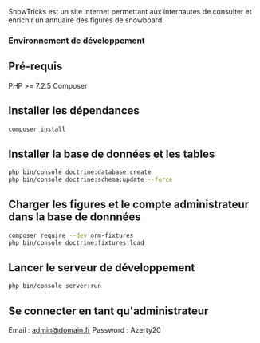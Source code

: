 SnowTricks est un site internet permettant aux internautes de consulter et enrichir un annuaire des figures de snowboard.

### Environnement de développement

## Pré-requis

PHP >= 7.2.5
Composer

## Installer les dépendances

```bash
composer install
```

## Installer la base de données et les tables

```bash
php bin/console doctrine:database:create
php bin/console doctrine:schema:update --force
```

## Charger les figures et le compte administrateur dans la base de donnnées

```bash
composer require --dev orm-fixtures
php bin/console doctrine:fixtures:load
```

## Lancer le serveur de développement

```bash
php bin/console server:run
```

## Se connecter en tant qu'administrateur

Email : admin@domain.fr
Password : Azerty20
